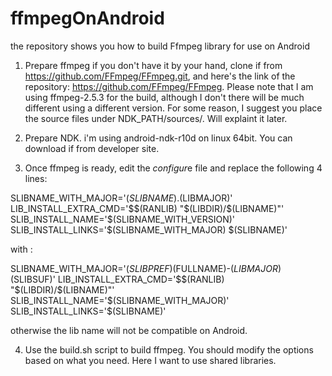 # ffmpegOnAndroid
the repository shows you how to build Ffmpeg library for use on Android

1. Prepare ffmpeg
if you don't have it by your hand, clone if from https://github.com/FFmpeg/FFmpeg.git, and here's the link of the repository: 
https://github.com/FFmpeg/FFmpeg. Please note that I am using ffmpeg-2.5.3 for the build, although I don't there will be much different using a different version. For some reason, I suggest you place the source files under NDK_PATH/sources/. Will explaint it later.

2. Prepare NDK.
i'm using android-ndk-r10d on linux 64bit. You can download if from developer site.

3. Once ffmpeg is ready, edit the *configur*e file and replace the following 4 lines:

SLIBNAME_WITH_MAJOR='$(SLIBNAME).$(LIBMAJOR)'
LIB_INSTALL_EXTRA_CMD='$$(RANLIB) "$(LIBDIR)/$(LIBNAME)"'
SLIB_INSTALL_NAME='$(SLIBNAME_WITH_VERSION)'
SLIB_INSTALL_LINKS='$(SLIBNAME_WITH_MAJOR) $(SLIBNAME)'

with : 

SLIBNAME_WITH_MAJOR='$(SLIBPREF)$(FULLNAME)-$(LIBMAJOR)$(SLIBSUF)'
LIB_INSTALL_EXTRA_CMD='$$(RANLIB) "$(LIBDIR)/$(LIBNAME)"'
SLIB_INSTALL_NAME='$(SLIBNAME_WITH_MAJOR)'
SLIB_INSTALL_LINKS='$(SLIBNAME)'

otherwise the lib name will not be compatible on Android.

4. Use the build.sh script to build ffmpeg. You should modify the options based on what you need. Here I want to use shared libraries.
